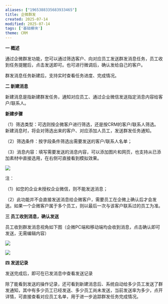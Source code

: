 ```yaml
---
aliases: ["1965388335683933465"]
title: 企微群发
created: 2025-07-14
modified: 2025-07-14
tags: ['基础模块']
theme: CRM
---
```


**一 概述**

通过企微群发功能，您可以通过筛选客户、向对应员工发送群发消息任务，员工收到任务提醒后，点击发送即可。也可进行微调后，确认发给自己的客户。

群发消息任务新建后，支持实时查看任务进度、完成情况。

**二 新建消息**

新建消息是指新建群发任务，通知对应员工、通过企业微信发送指定消息内容给客户/联系人。

**新建步骤**

（1）筛选类型：可选则按企微客户进行筛选，还是按CRM的客户/联系人筛选。新建消息时，将会对筛选出来的客户、对应添加人员工，发送群发任务通知。

（2）筛选条件：按字段条件筛选出需要发送的客户/联系人名单；

（3）消息内容：填写需要发送的消息内容，可以添加图片和网页，也支持从已添加素材中直接选用，在右侧可直接看到模拟效果。

![](https://myhelpdoc.oss-cn-heyuan.aliyuncs.com/mdimages/e9cc54c39997d7272d1069a7191b420f.jpg)

注：

（1）如您的企业未授权企业微信，则不能发送消息；

（2）此功能并不会直接发送消息给企微客户，需要员工在企微上确认后才会发送。如果一个企微客户属于多个员工，则以最后一次与该客户联系过的员工为准。

**三 员工收到消息，确认发送**

员工收到群发消息视角如下图（企微PC端和移动端均会收到消息，点击确认即可发送，无需编辑内容）

![](https://myhelpdoc.oss-cn-heyuan.aliyuncs.com/mdimages/ad79a2bc05f4b3b6c0805e3e6337e843.jpg)

![](https://myhelpdoc.oss-cn-heyuan.aliyuncs.com/mdimages/d75a744d7dbcf82e23c49a46834a36c4.jpg)

**四 发送记录**

发送完成后，即可在已发消息中查看发送记录

除了能看到发送的操作记录，还可看到新建消息后、系统自动给多少员工发送了群发通知，其中有多少员工已经发送、多少员工尚未发送，当前发送率为多少，点开详情，可直接查看对应员工名单，用于进一步追踪群发任务完成情况。


